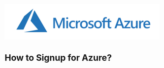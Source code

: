 ![Azure Logo](https://github.com/MSPImpact/AI_Gaming/blob/master/photos_for_readme/azure.png)<br>
#  How to Signup for Azure?

